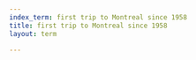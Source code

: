 ```yaml
---
index_term: first trip to Montreal since 1958
title: first trip to Montreal since 1958
layout: term

---
```

